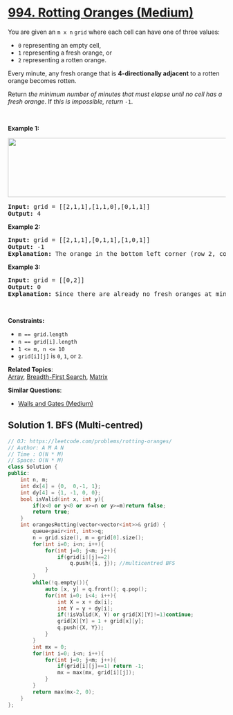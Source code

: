 # [994. Rotting Oranges (Medium)](https://leetcode.com/problems/rotting-oranges/)

<p>You are given an <code>m x n</code> <code>grid</code> where each cell can have one of three values:</p>

<ul>
	<li><code>0</code> representing an empty cell,</li>
	<li><code>1</code> representing a fresh orange, or</li>
	<li><code>2</code> representing a rotten orange.</li>
</ul>

<p>Every minute, any fresh orange that is <strong>4-directionally adjacent</strong> to a rotten orange becomes rotten.</p>

<p>Return <em>the minimum number of minutes that must elapse until no cell has a fresh orange</em>. If <em>this is impossible, return</em> <code>-1</code>.</p>

<p>&nbsp;</p>
<p><strong>Example 1:</strong></p>
<img alt="" src="https://assets.leetcode.com/uploads/2019/02/16/oranges.png" style="width: 650px; height: 137px;">
<pre><strong>Input:</strong> grid = [[2,1,1],[1,1,0],[0,1,1]]
<strong>Output:</strong> 4
</pre>

<p><strong>Example 2:</strong></p>

<pre><strong>Input:</strong> grid = [[2,1,1],[0,1,1],[1,0,1]]
<strong>Output:</strong> -1
<strong>Explanation:</strong> The orange in the bottom left corner (row 2, column 0) is never rotten, because rotting only happens 4-directionally.
</pre>

<p><strong>Example 3:</strong></p>

<pre><strong>Input:</strong> grid = [[0,2]]
<strong>Output:</strong> 0
<strong>Explanation:</strong> Since there are already no fresh oranges at minute 0, the answer is just 0.
</pre>

<p>&nbsp;</p>
<p><strong>Constraints:</strong></p>

<ul>
	<li><code>m == grid.length</code></li>
	<li><code>n == grid[i].length</code></li>
	<li><code>1 &lt;= m, n &lt;= 10</code></li>
	<li><code>grid[i][j]</code> is <code>0</code>, <code>1</code>, or <code>2</code>.</li>
</ul>


**Related Topics**:  
[Array](https://leetcode.com/tag/array/), [Breadth-First Search](https://leetcode.com/tag/breadth-first-search/), [Matrix](https://leetcode.com/tag/matrix/)

**Similar Questions**:
* [Walls and Gates (Medium)](https://leetcode.com/problems/walls-and-gates/)

## Solution 1. BFS (Multi-centred)

```cpp
// OJ: https://leetcode.com/problems/rotting-oranges/
// Author: A M A N
// Time : O(N * M)
// Space: O(N * M)
class Solution {
public:
    int n, m;
    int dx[4] = {0,  0,-1, 1};
    int dy[4] = {1, -1, 0, 0};
    bool isValid(int x, int y){
        if(x<0 or y<0 or x>=n or y>=m)return false;
        return true;
    }
    int orangesRotting(vector<vector<int>>& grid) {
        queue<pair<int, int>>q;
        n = grid.size(), m = grid[0].size();
        for(int i=0; i<n; i++){
            for(int j=0; j<m; j++){
                if(grid[i][j]==2)
                    q.push({i, j}); //multicentred BFS
            }
        }
        while(!q.empty()){
            auto [x, y] = q.front(); q.pop();
            for(int i=0; i<4; i++){
                int X = x + dx[i];
                int Y = y + dy[i];
                if(!isValid(X, Y) or grid[X][Y]!=1)continue;
                grid[X][Y] = 1 + grid[x][y];
                q.push({X, Y});
            }
        }
        int mx = 0;
        for(int i=0; i<n; i++){
            for(int j=0; j<m; j++){
                if(grid[i][j]==1) return -1;
                mx = max(mx, grid[i][j]);
            }
        }
        return max(mx-2, 0);
    }
};
```